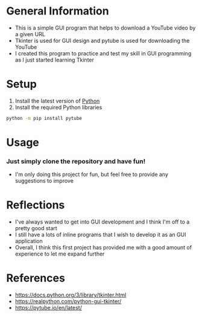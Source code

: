 # General Information
- This is a simple GUI program that helps to download a YouTube video by a given URL
- Tkinter is used for GUI design and pytube is used for downloading the YouTube 
- I created this program to practice and test my skill in GUI programming as I just started learning Tkinter

# Setup
1. Install the latest version of [Python](https://www.python.org/downloads/)
2. Install the required Python libraries
```bash
python -m pip install pytube
```
# Usage
### Just simply clone the repository and have fun!
- I'm only doing this project for fun, but feel free to provide any suggestions to improve

# Reflections
- I've always wanted to get into GUI development and I think I'm off to a pretty good start
- I still have a lots of inline programs that I wish to develop it as an GUI application
- Overall, I think this first project has provided me with a good amount of experience to let me expand further

# References
- https://docs.python.org/3/library/tkinter.html
- https://realpython.com/python-gui-tkinter/
- https://pytube.io/en/latest/